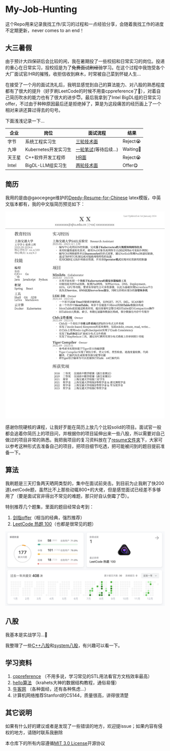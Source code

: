 # My-Job-Hunting

这个Repo用来记录我找工作/实习的过程和一点经验分享，会随着我找工作的进度不定期更新，never comes to an end！

## 大三暑假

由于预计大四保研后会比较的闲，我在暑期投了一些校招和日常实习的岗位。投递的重心在日常实习，投校招是为了~~免费面试刷经验~~学习。在这个过程中我饱受各个大厂面试官/HR的摧残，收拒信收到麻木，时常被自己菜到怀疑人生...

在接受了一个月的面试洗礼后，我明显感觉到自己的算法能力、对八股的熟悉程度都有了很大的提升（好歹刷LeetCode的时候不用查cppreference了🤡），对着自己简历吹水的能力也有了很大的进步😇。最后我拿到了Intel BigDL组的日常实习offer，不过由于种种原因最后还是拒绝掉了，算是为这段痛苦的经历画上了一个相对来讲还算过得去的句号。

下面浅浅记录一下...

| 企业   | 岗位                 | 面试流程                                         | 结果     |
| ------ | -------------------- | ------------------------------------------------ | -------- |
| 字节   | 系统工程实习生      | [三轮技术面](./interview/ByteDance.md)           | Reject😭  |
| 九坤   | Kubernetes开发实习生 | [一轮笔试](./interview/Ubiquant.md)(等待后续...) | Waiting🤔️ |
| 天王星 | C++软件开发工程师   | [HR面](./interview/Uranus.md)                    | Reject😭  |
| Intel  | BigDL-LLM组实习生    | [两轮技术面](./interview/Intel.md)               | Offer😋   |

## 简历

我用的是由@gaocegege维护的[Deedy-Resume-for-Chinese](https://github.com/dyweb/Deedy-Resume-for-Chinese) latex模版，中英文版本都有，我的中文版简历预览如下：

<div align="center">
    <img src="./resume/resume.png" width=550>
</div>

感谢你院硬核的课程，让我好歹能在简历上放几个比较solid的项目。面试官一般都会追着你简历上的项目问，并根据你的项目延伸出来一些八股，所以需要对自己做过的项目非常的熟悉。我把我项目的复习资料放在了[resume文件夹](./resume/)下，大家可以参考这种形式去准备自己的项目，把项目细节吃透，把可能被问到的题目提前准备一下。

## 算法

我刷题是三天打鱼两天晒网类型的，集中在面试前突击。到目前为止我刷了快200道LeetCode题，虽然比不上那些动辄800+的大佬，但是感觉面试已经差不多够用了（要是面试官非得出不常见的难题，那只好自认倒霉了😇）。

特别推荐几个题集，里面的题目经常会考到：

1. [剑指offer](https://leetcode.cn/studyplan/coding-interviews/)（相当的经典，强烈推荐）
2. [LeetCode 热题 100](https://leetcode.cn/studyplan/top-100-liked/)（也都是很常见的题）

![](./img/leetcode.png)

## 八股

我基本是实战学习...🤡

我整理了一些[C++八股](./c++/)和[system八股](./system/)，有兴趣可以看一下。

## 学习资料

1. [cppreference](https://zh.cppreference.com/w/首页) （不用多说，学习常见的STL用法看官方文档效率最高）
2. [hello算法](https://www.hello-algo.com) （krahets大神的数据结构教程，通俗易懂）
3. [牛客网](https://www.nowcoder.com) （各种面经，还有各种焦虑...）
4. 计算机网络推荐Stanford的CS144，质量很高，讲得很清楚

## 其它说明

如果有什么好的建议或者是发现了一些错误的地方，欢迎提issue；如果内容有侵权的地方，请随时联系我删除

本仓库下的所有内容遵循[MIT 3.0 License](./LICENSE)开源协议
